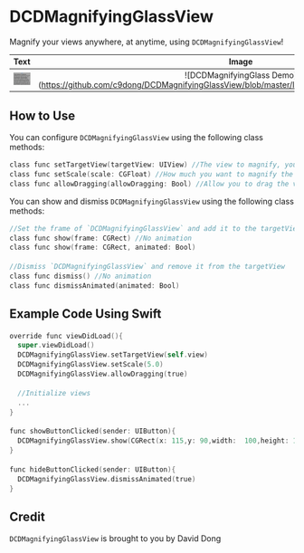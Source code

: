 # DCDMagnifyingGlassView

Magnify your views anywhere, at anytime, using `DCDMagnifyingGlassView`!

Text                                        |Image
:------------------------------------------:|:------------------------------------------:
![DCDMagnifyingGlass Demo](https://github.com/c9dong/DCDMagnifyingGlassView/blob/master/Images/DCDMagnifyingGlassVideo1.gif)|![DCDMagnifyingGlass Demo] (https://github.com/c9dong/DCDMagnifyingGlassView/blob/master/Images/DCDMagnifyingGlassVideo2.gif)

## How to Use

You can configure `DCDMagnifyingGlassView` using the following class methods:

```objective-c
class func setTargetView(targetView: UIView) //The view to magnify, you must set this for the view to work
class func setScale(scale: CGFloat) //How much you want to magnify the view, default is 2x
class func allowDragging(allowDragging: Bool) //Allow you to drag the view, default is false
```

You can show and dismiss `DCDMagnifyingGlassView` using the following class methods:

```objective-c
//Set the frame of `DCDMagnifyingGlassView` and add it to the targetView
class func show(frame: CGRect) //No animation
class func show(frame: CGRect, animated: Bool)

//Dismiss `DCDMagnifyingGlassView` and remove it from the targetView
class func dismiss() //No animation
class func dismissAnimated(animated: Bool)
```

## Example Code Using Swift

```objective-c
override func viewDidLoad(){
  super.viewDidLoad()
  DCDMagnifyingGlassView.setTargetView(self.view)
  DCDMagnifyingGlassView.setScale(5.0)
  DCDMagnifyingGlassView.allowDragging(true)
  
  //Initialize views
  ...
}

func showButtonClicked(sender: UIButton){
  DCDMagnifyingGlassView.show(CGRect(x: 115,y: 90,width:  100,height: 100), animated: true)
}

func hideButtonClicked(sender: UIButton){
  DCDMagnifyingGlassView.dismissAnimated(true)
}
```

## Credit

`DCDMagnifyingGlassView` is brought to you by David Dong


